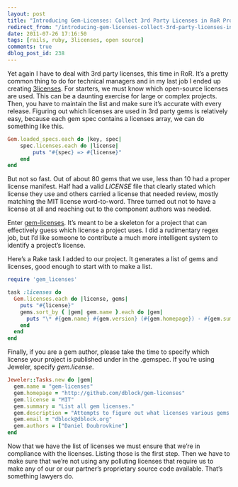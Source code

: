```yaml
---
layout: post
title: "Introducing Gem-Licenses: Collect 3rd Party Licenses in RoR Projects"
redirect_from: "/introducing-gem-licenses-collect-3rd-party-licenses-in-ror-projects/"
date: 2011-07-26 17:16:50
tags: [rails, ruby, 3licenses, open source]
comments: true
dblog_post_id: 238
---
```

Yet again I have to deal with 3rd party licenses, this time in RoR. It’s a pretty common thing to do for technical managers and in my last job I ended up creating [3licenses](https://github.com/dblock/3licenses/). For starters, we must know which open-source licenses are used. This can be a daunting exercise for large or complex projects. Then, you have to maintain the list and make sure it’s accurate with every release. Figuring out which licenses are used in 3rd party gems is relatively easy, because each gem spec contains a licenses array, we can do something like this.

```ruby
Gem.loaded_specs.each do |key, spec|
    spec.licenses.each do |license|
        puts "#{spec} => #{license}"
    end
end
```

But not so fast. Out of about 80 gems that we use, less than 10 had a proper license manifest. Half had a valid _LICENSE_ file that clearly stated which license they use and others carried a license that needed review, mostly matching the MIT license word-to-word. Three turned out not to have a license at all and reaching out to the component authors was needed.

Enter [gem-licenses](https://github.com/dblock/gem-licenses). It’s meant to be a skeleton for a project that can effectively guess which license a project uses. I did a rudimentary regex job, but I’d like someone to contribute a much more intelligent system to identify a project’s license.

Here’s a Rake task I added to our project. It generates a list of gems and licenses, good enough to start with to make a list.

```ruby
require 'gem_licenses'

task :licenses do
  Gem.licenses.each do |license, gems|
    puts "#{license}"
    gems.sort_by { |gem| gem.name }.each do |gem|
      puts "\* #{gem.name} #{gem.version} (#{gem.homepage}) - #{gem.summary}"
    end
  end
end
```

Finally, if you are a gem author, please take the time  to specify which license your project is published under in the .gemspec. If you’re using Jeweler, specify _gem.license_.

```ruby
Jeweler::Tasks.new do |gem|
  gem.name = "gem-licenses"
  gem.homepage = "http://github.com/dblock/gem-licenses"
  gem.license = "MIT"
  gem.summary = "List all gem licenses."
  gem.description = "Attempts to figure out what licenses various gems use."
  gem.email = "dblock@dblock.org"
  gem.authors = ["Daniel Doubrovkine"]
end
```

Now that we have the list of licenses we must ensure that we’re in compliance with the licenses. Listing those is the first step. Then we have to make sure that we’re not using any polluting licenses that require us to make any of our or our partner’s proprietary source code available. That’s something lawyers do.
